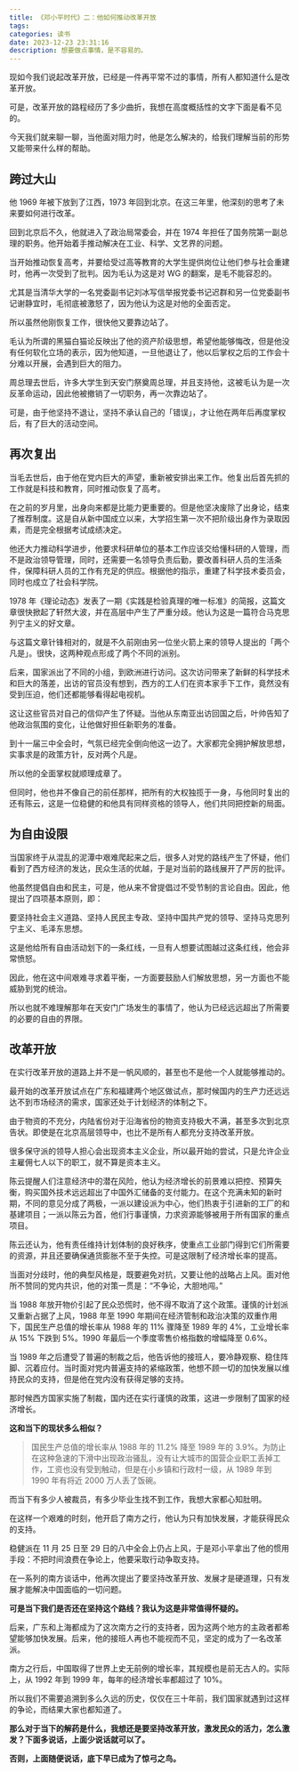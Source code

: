 ```yaml
---
title: 《邓小平时代》二：他如何推动改革开放
tags: 
categories: 读书
date: 2023-12-23 23:31:16
description: 想要做点事情，是不容易的。
---
```


现如今我们说起改革开放，已经是一件再平常不过的事情，所有人都知道什么是改革开放。

可是，改革开放的路程经历了多少曲折，我想在高度概括性的文字下面是看不见的。

今天我们就来聊一聊，当他面对阻力时，他是怎么解决的，给我们理解当前的形势又能带来什么样的帮助。

## 跨过大山

他 1969 年被下放到了江西，1973 年回到北京。在这三年里，他深刻的思考了未来要如何进行改革。

回到北京后不久，他就进入了政治局常委会，并在 1974 年担任了国务院第一副总理的职务。他开始着手推动解决在工业、科学、文艺界的问题。

当开始推动恢复高考，并要给受过高等教育的大学生提供岗位让他们参与社会重建时，他再一次受到了批判。因为毛认为这是对 WG 的翻案，是毛不能容忍的。

尤其是当清华大学的一名党委副书记刘冰写信举报党委书记迟群和另一位党委副书记谢静宜时，毛彻底被激怒了，因为他认为这是对他的全面否定。

所以虽然他刚恢复工作，很快他又要靠边站了。

毛认为所谓的黑猫白猫论反映出了他的资产阶级思想，希望他能够悔改，但是他没有任何软化立场的表示，因为他知道，一旦他退让了，他以后掌权之后的工作会十分难以开展，会遇到巨大的阻力。

周总理去世后，许多大学生到天安门祭奠周总理，并且支持他，这被毛认为是一次反革命运动，因此他被撤销了一切职务，再一次靠边站了。

可是，由于他坚持不退让，坚持不承认自己的「错误」，才让他在两年后再度掌权后，有了巨大的活动空间。

## 再次复出

当毛去世后，由于他在党内巨大的声望，重新被安排出来工作。他复出后首先抓的工作就是科技和教育，同时推动恢复了高考。

在之前的岁月里，出身向来都是比能力更重要的。但是他坚决废除了出身论，结束了推荐制度。这是自从新中国成立以来，大学招生第一次不把阶级出身作为录取因素，而是完全根据考试成绩决定。

他还大力推动科学进步，他要求科研单位的基本工作应该交给懂科研的人管理，而不是政治领导管理，同时，还需要一名领导负责后勤，要改善科研人员的生活条件，保障科研人员的工作有充足的供应。根据他的指示，重建了科学技术委员会，同时也成立了社会科学院。

1978 年《理论动态》发表了一期《实践是检验真理的唯一标准》的简报，这篇文章很快掀起了轩然大波，并在高层中产生了严重分歧。他认为这是一篇符合马克思列宁主义的好文章。

与这篇文章针锋相对的，就是不久前刚由另一位坐火箭上来的领导人提出的「两个凡是」。很快，这两种观点形成了两个不同的派别。

后来，国家派出了不同的小组，到欧洲进行访问。这次访问带来了新鲜的科学技术和巨大的落差，出访的官员没有想到，西方的工人们在资本家手下工作，竟然没有受到压迫，他们还都能够看得起电视机。

这让这些官员对自己的信仰产生了怀疑。当他从东南亚出访回国之后，叶帅告知了他政治氛围的变化，让他做好担任新职务的准备。

到十一届三中全会时，气氛已经完全倒向他这一边了。大家都完全拥护解放思想，实事求是的政策方针，反对两个凡是。

所以他的全面掌权就顺理成章了。

但同时，他也并不像自己的前任那样，把所有的大权独揽于一身，与他同时复出的还有陈云，这是一位稳健的和他具有同样资格的领导人，他们共同把控新的局面。

## 为自由设限

当国家终于从混乱的泥潭中艰难爬起来之后，很多人对党的路线产生了怀疑，他们看到了西方经济的发达，民众生活的优越，于是对当前的路线展开了严厉的批评。

他虽然提倡自由和民主，可是，他从来不曾提倡过不受节制的言论自由。因此，他提出了四项基本原则，即：

要坚持社会主义道路、坚持人民民主专政、坚持中国共产党的领导、坚持马克思列宁主义、毛泽东思想。

这是他给所有自由活动划下的一条红线，一旦有人想要试图越过这条红线，他会非常愤怒。

因此，他在这中间艰难寻求着平衡，一方面要鼓励人们解放思想，另一方面也不能威胁到党的统治。

所以也就不难理解那年在天安门广场发生的事情了，他认为已经远远超出了所需要的必要的自由的界限。

## 改革开放

在实行改革开放的道路上并不是一帆风顺的，甚至也不是他一个人就能够推动的。

最开始的改革开放试点在广东和福建两个地区做试点，那时候国内的生产力还远远达不到市场经济的需求，国家还处于计划经济的体制之下。

由于物资的不充分，内陆省份对于沿海省份的物资支持极大不满，甚至多次到北京告状。即使是在北京高层领导中，也比不是所有人都充分支持改革开放。

很多保守派的领导人担心会出现资本主义企业，所以最开始的尝试，只是允许企业主雇佣七人以下的职工，就不算是资本主义。

陈云提醒人们注意经济中的潜在风险，他认为经济增长的前景难以把控、预算失衡，购买国外技术远远超出了中国外汇储备的支付能力。在这个充满未知的新时期，不同的意见分成了两极，一派以建设派为中心，他们热衷于引进新的工厂的和基建项目；一派以陈云为首，他们行事谨慎，力求资源能够被用于所有国家的重点项目。

陈云还认为，他有责任维持计划体制的良好秩序，使重点工业部门得到它们所需要的资源，并且还要确保通货膨胀不至于失控。可是这限制了经济增长率的提高。

当面对分歧时，他的典型风格是，既要避免对抗，又要让他的战略占上风。面对他所不赞同的党内共识，他的对策一贯是：“不争论，大胆地闯。”

当 1988 年放开物价引起了民众恐慌时，他不得不取消了这个政策。谨慎的计划派又重新占据了上风，1988 年至 1990 年期间在经济管制和政治决策的双重作用下，国民生产总值的增长率从 1988 年的 11% 骤降至 1989 年的 4%，工业增长率从 15% 下跌到 5%。1990 年最后一个季度零售价格指数的增幅降至 0.6%。

当 1989 年之后遭受了普遍的制裁之后，他告诉他的接班人，要冷静观察、稳住阵脚、沉着应付。当时面对党内普遍支持的紧缩政策，他想不顾一切的加快发展以维持民众的支持，但是他在党内没有获得足够的支持。

那时候西方国家实施了制裁，国内还在实行谨慎的政策，这进一步限制了国家的经济增长。

**这和当下的现状多么相似？**

> 国民生产总值的增长率从 1988 年的 11.2% 降至 1989 年的 3.9%。为防止在这种急速的下滑中出现政治骚乱，没有让大城市的国营企业职工丢掉工作，工资也没有受到触动，但是在小乡镇和行政村一级，从 1989 年到 1990 年有将近 2000 万人丢了饭碗。

而当下有多少人被裁员，有多少毕业生找不到工作，我想大家都心知肚明。

在这样一个艰难的时刻，他开启了南方之行，他认为只有加快发展，才能获得民众的支持。

稳健派在 11 月 25 日至 29 日的八中全会上仍占上风，于是邓小平拿出了他的惯用手段：不把时间浪费在争论上，他要采取行动争取支持。

在一系列的南方谈话中，他再次提出了要坚持改革开放、发展才是硬道理，只有发展才能解决中国面临的一切问题。

**可是当下我们是否还在坚持这个路线？我认为这是非常值得怀疑的。**

后来，广东和上海都成为了这次南方之行的支持者，因为这两个地方的主政者都希望能够加快发展。后来，他的接班人再也不能视而不见，坚定的成为了一名改革派。

南方之行后，中国取得了世界上史无前例的增长率，其规模也是前无古人的。实际上，从 1992 年到 1999 年，每年的经济增长率都超过了 10%。

所以我们不需要追溯到多么久远的历史，仅仅在三十年前，我们国家就遇到过这样的争论，而结果大家也都知道了。

**那么对于当下的解药是什么，我想还是要坚持改革开放，激发民众的活力，怎么激发？下面多说话，上面少说话就可以了。**

**否则，上面随便说话，底下早已成为了惊弓之鸟。**
